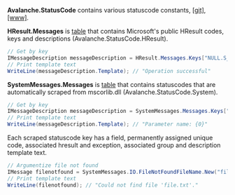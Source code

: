 ﻿<b>Avalanche.StatusCode</b> contains various statuscode constants,
[[git]](https://github.com/tagcode/Avalanche.System), 
[[www]](https://avalanche.fi/Avalanche.Core/Avalanche.StatusCode/docs/index.html).

<b>HResult.Messages</b> is [table](https://avalanche.fi/Avalanche.Core/Avalanche.StatusCode/docs/hresult/index.html) that contains Microsoft's public HResult codes, keys and descriptions (Avalanche.StatusCode.HResult).

```csharp
// Get by key
IMessageDescription messageDescription = HResult.Messages.Keys["NULL.S_OK"];
// Print template text
WriteLine(messageDescription.Template); // "Operation successful"
```

<b>SystemMessages.Messages</b> is [table](https://avalanche.fi/Avalanche.Core/Avalanche.StatusCode/docs/system/index.html) that contains statuscodes that are automatically scraped from mscorlib.dll (Avalanche.StatusCode.System). 

```csharp
// Get by key
IMessageDescription messageDescription = SystemMessages.Messages.Keys["mscorlib.Arg_ParamName_Name"];
// Print template text
WriteLine(messageDescription.Template); // "Parameter name: {0}"
```

Each scraped statuscode key has a field, permanently assigned unique code, associated hresult and exception, associated group and description template text.

```csharp
// Argumentize file not found 
IMessage filenotfound = SystemMessages.IO.FileNotFoundFileName.New("file.txt");
// Print template text
WriteLine(filenotfound); // "Could not find file 'file.txt'."
```


